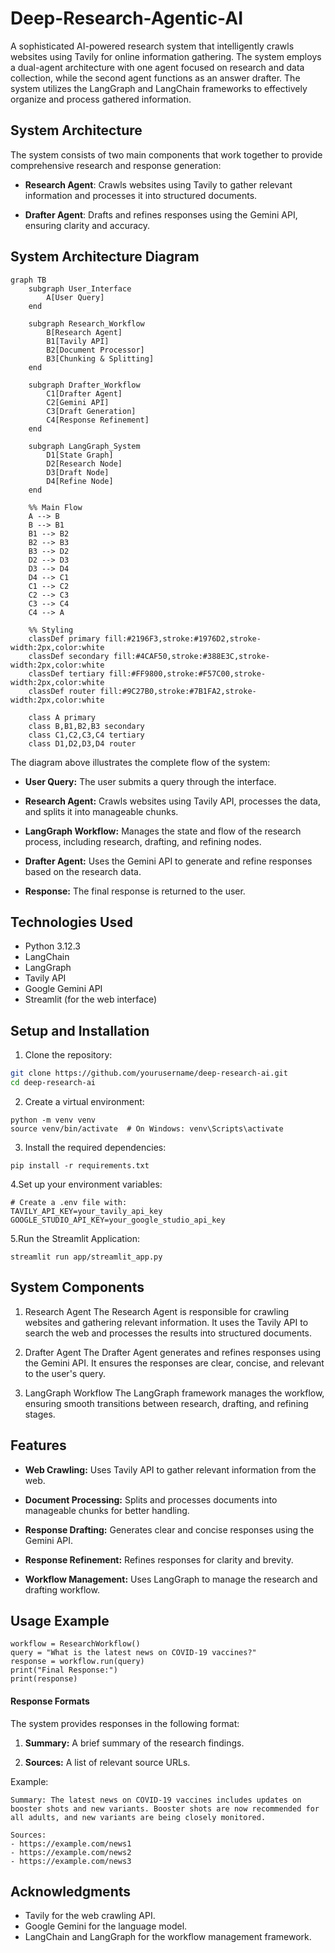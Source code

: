 # Deep-Research-Agentic-AI
A sophisticated AI-powered research system that intelligently crawls websites using Tavily for online information gathering. The system employs a dual-agent architecture with one agent focused on research and data collection, while the second agent functions as an answer drafter. The system utilizes the LangGraph and LangChain frameworks to effectively organize and process gathered information.

## System Architecture
The system consists of two main components that work together to provide comprehensive research and response generation:

- **Research Agent**: Crawls websites using Tavily to gather relevant information and processes it into structured documents.

- **Drafter Agent**: Drafts and refines responses using the Gemini API, ensuring clarity and accuracy.

## System Architecture Diagram
```mermaid
graph TB
    subgraph User_Interface
        A[User Query]
    end

    subgraph Research_Workflow
        B[Research Agent]
        B1[Tavily API]
        B2[Document Processor]
        B3[Chunking & Splitting]
    end

    subgraph Drafter_Workflow
        C1[Drafter Agent]
        C2[Gemini API]
        C3[Draft Generation]
        C4[Response Refinement]
    end

    subgraph LangGraph_System
        D1[State Graph]
        D2[Research Node]
        D3[Draft Node]
        D4[Refine Node]
    end

    %% Main Flow
    A --> B
    B --> B1
    B1 --> B2
    B2 --> B3
    B3 --> D2
    D2 --> D3
    D3 --> D4
    D4 --> C1
    C1 --> C2
    C2 --> C3
    C3 --> C4
    C4 --> A

    %% Styling
    classDef primary fill:#2196F3,stroke:#1976D2,stroke-width:2px,color:white
    classDef secondary fill:#4CAF50,stroke:#388E3C,stroke-width:2px,color:white
    classDef tertiary fill:#FF9800,stroke:#F57C00,stroke-width:2px,color:white
    classDef router fill:#9C27B0,stroke:#7B1FA2,stroke-width:2px,color:white
    
    class A primary
    class B,B1,B2,B3 secondary
    class C1,C2,C3,C4 tertiary
    class D1,D2,D3,D4 router
```
The diagram above illustrates the complete flow of the system:

- **User Query:** The user submits a query through the interface.

- **Research Agent:** Crawls websites using Tavily API, processes the data, and splits it into manageable chunks.

- **LangGraph Workflow:** Manages the state and flow of the research process, including research, drafting, and refining nodes.

- **Drafter Agent:** Uses the Gemini API to generate and refine responses based on the research data.

- **Response:** The final response is returned to the user.

## Technologies Used

- Python 3.12.3
- LangChain
- LangGraph
- Tavily API
- Google Gemini API
- Streamlit (for the web interface)

## Setup and Installation
1. Clone the repository:
```bash
git clone https://github.com/yourusername/deep-research-ai.git
cd deep-research-ai
```

2. Create a virtual environment:
```
python -m venv venv
source venv/bin/activate  # On Windows: venv\Scripts\activate
```

3. Install the required dependencies:
```
pip install -r requirements.txt
```

4.Set up your environment variables:
```
# Create a .env file with:
TAVILY_API_KEY=your_tavily_api_key
GOOGLE_STUDIO_API_KEY=your_google_studio_api_key
```

5.Run the Streamlit Application:
```
streamlit run app/streamlit_app.py
```
## System Components
1. Research Agent
The Research Agent is responsible for crawling websites and gathering relevant information. It uses the Tavily API to search the web and processes the results into structured documents.

2. Drafter Agent
The Drafter Agent generates and refines responses using the Gemini API. It ensures the responses are clear, concise, and relevant to the user's query.

3. LangGraph Workflow
The LangGraph framework manages the workflow, ensuring smooth transitions between research, drafting, and refining stages.

## Features
- **Web Crawling:** Uses Tavily API to gather relevant information from the web.

- **Document Processing:** Splits and processes documents into manageable chunks for better handling.

- **Response Drafting:** Generates clear and concise responses using the Gemini API.

- **Response Refinement:** Refines responses for clarity and brevity.

- **Workflow Management:** Uses LangGraph to manage the research and drafting workflow.

## Usage Example
```
workflow = ResearchWorkflow()
query = "What is the latest news on COVID-19 vaccines?"
response = workflow.run(query)
print("Final Response:")
print(response)
```
#### Response Formats
The system provides responses in the following format:

1. **Summary:** A brief summary of the research findings.

2. **Sources:** A list of relevant source URLs.

Example:
```
Summary: The latest news on COVID-19 vaccines includes updates on booster shots and new variants. Booster shots are now recommended for all adults, and new variants are being closely monitored.

Sources:
- https://example.com/news1
- https://example.com/news2
- https://example.com/news3
```
## Acknowledgments
- Tavily for the web crawling API.
- Google Gemini for the language model.
- LangChain and LangGraph for the workflow management framework.
